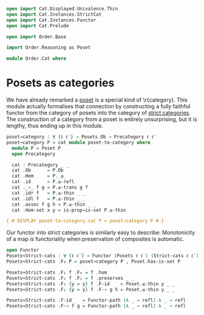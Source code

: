 ```agda
open import Cat.Displayed.Univalence.Thin
open import Cat.Instances.StrictCat
open import Cat.Instances.Functor
open import Cat.Prelude

open import Order.Base

import Order.Reasoning as Poset

module Order.Cat where
```

# Posets as categories

We have already remarked a [poset] is a special kind of \r{category}. This
module actually formalises that connection by constructing a fully
faithful functor from the category of posets into the category of [strict
categories]. The construction of a category from a poset is entirely
unsurprising, but it is lengthy, thus ending up in this module.

[poset]: Order.Base.html
[strict categories]: Cat.Instances.StrictCat.html

```agda
poset→category : ∀ {ℓ ℓ′} → Posets.Ob → Precategory ℓ ℓ′
poset→category P = cat module poset-to-category where
  module P = Poset P
  open Precategory

  cat : Precategory _ _
  cat .Ob      = P.Ob
  cat .Hom     = P._≤_
  cat .id      = P.≤-refl
  cat ._∘_ f g = P.≤-trans g f
  cat .idr f   = P.≤-thin _ _
  cat .idl f   = P.≤-thin _ _
  cat .assoc f g h = P.≤-thin _ _
  cat .Hom-set x y = is-prop→is-set P.≤-thin

{-# DISPLAY poset-to-category.cat P = poset→category P #-}
```

Our functor into strict categories is similarly easy to describe:
Monotonicity of a map _is_ functoriality when preservation of composites
is automatic.

```agda
open Functor
Posets↪Strict-cats : ∀ {ℓ ℓ′} → Functor (Posets ℓ ℓ′) (Strict-cats ℓ ℓ′)
Posets↪Strict-cats .F₀ P = poset→category P , Poset.has-is-set P

Posets↪Strict-cats .F₁ f .F₀ = f .hom
Posets↪Strict-cats .F₁ f .F₁ = f .preserves _ _
Posets↪Strict-cats .F₁ {y = y} f .F-id    = Poset.≤-thin y _ _
Posets↪Strict-cats .F₁ {y = y} f .F-∘ g h = Poset.≤-thin y _ _

Posets↪Strict-cats .F-id    = Functor-path (λ _ → refl) λ _ → refl
Posets↪Strict-cats .F-∘ f g = Functor-path (λ _ → refl) λ _ → refl
```
